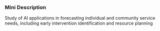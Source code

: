 ### Mini Description

Study of AI applications in forecasting individual and community service needs, including early intervention identification and resource planning
